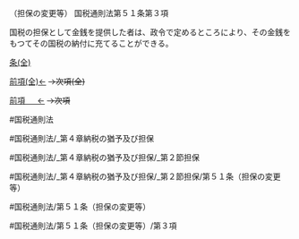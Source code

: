 （担保の変更等）
国税通則法第５１条第３項

国税の担保として金銭を提供した者は、政令で定めるところにより、その金銭をもつてその国税の納付に充てることができる。

[条(全)](国税通則法＿＿＿＿＿第５１条_.md)

[前項(全)←](国税通則法＿＿＿＿＿第５１条第２項_.md)  ~~→次項(全)~~

[前項 　 ←](国税通則法＿＿＿＿＿第５１条第２項.md)  ~~→次項~~



#国税通則法

#国税通則法/_第４章納税の猶予及び担保

#国税通則法/_第４章納税の猶予及び担保/_第２節担保

#国税通則法/_第４章納税の猶予及び担保/_第２節担保/第５１条（担保の変更等）

#国税通則法/第５１条（担保の変更等）

#国税通則法/第５１条（担保の変更等）/第３項

